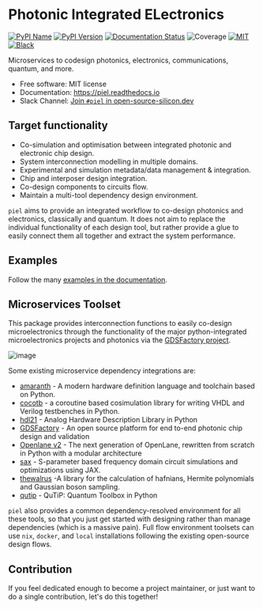 # **P**hotonic **I**ntegrated **EL**ectronics
[![PyPI
Name](https://img.shields.io/badge/pypi-piel-blue?style=for-the-badge)](https://pypi.python.org/pypi/piel)
[![PyPI
Version](https://img.shields.io/pypi/v/piel.svg?style=for-the-badge)](https://pypi.python.org/pypi/piel)
[![Documentation
Status](https://readthedocs.org/projects/piel/badge/?style=for-the-badge)](https://piel.readthedocs.io/en/latest/?version=latest)
![Coverage](https://img.shields.io/endpoint?url=https://gist.githubusercontent.com/daquintero/605df9da19061593715258b77e06ab9b/raw/piel_coverage.json)
[![MIT](https://img.shields.io/github/license/gdsfactory/gdsfactory?style=for-the-badge)](https://choosealicense.com/licenses/mit/)
[![Black](https://img.shields.io/badge/code%20style-black-000000.svg?style=for-the-badge)](https://github.com/psf/black)

Microservices to codesign photonics, electronics, communications,
quantum, and more.

- Free software: MIT license
- Documentation: <https://piel.readthedocs.io>
- Slack Channel: [Join `#piel` in open-source-silicon.dev](https://join.slack.com/t/open-source-silicon/shared_invite/zt-22rt521qo-C7HUHAXDJ~am33y9ZNOPlg)

## Target functionality

- Co-simulation and optimisation between integrated photonic and
    electronic chip design.
- System interconnection modelling in multiple domains.
- Experimental and simulation metadata/data management & integration.
- Chip and interposer design integration.
- Co-design components to circuits flow.
- Maintain a multi-tool dependency design environment.

`piel` aims to provide an integrated workflow to co-design photonics and
electronics, classically and quantum. It does not aim to replace the
individual functionality of each design tool, but rather provide a glue
to easily connect them all together and extract the system performance.

## Examples

Follow the many [examples in the
documentation](https://piel.readthedocs.io/en/latest/examples.html).

## Microservices Toolset

This package provides interconnection functions to easily co-design
microelectronics through the functionality of the major python-integrated microelectronics projects and
photonics via the [GDSFactory project](https://github.com/gdsfactory/gdsfactory).

![image](docs/_static/img/piel_microservice_structure.png)

Some existing microservice dependency integrations are:

- [amaranth](https://github.com/amaranth-lang/amaranth) - A modern hardware definition language and toolchain based on Python.
- [cocotb](https://github.com/cocotb/cocotb) - a coroutine based
    cosimulation library for writing VHDL and Verilog testbenches in
    Python.
- [hdl21](https://github.com/dan-fritchman/Hdl21) - Analog Hardware
    Description Library in Python
- [GDSFactory](https://github.com/gdsfactory/gdsfactory) - An open
    source platform for end to-end photonic chip design and validation
- [Openlane v2](https://github.com/efabless/openlane2) - The next generation of OpenLane, rewritten from scratch in Python with a modular architecture
- [sax](https://github.com/flaport/sax) - S-parameter based frequency
    domain circuit simulations and optimizations using JAX.
- [thewalrus](https://github.com/XanaduAI/thewalrus) -A library for
    the calculation of hafnians, Hermite polynomials and Gaussian boson
    sampling.
- [qutip](https://github.com/qutip/qutip) - QuTiP: Quantum Toolbox in
    Python

`piel` also provides a common dependency-resolved environment for all these tools, so that you just get started with designing rather than manage dependencies (which is a massive pain). Full flow environment toolsets can use `nix`, `docker`, and `local` installations following the existing open-source design flows.

## Contribution

If you feel dedicated enough to become a project maintainer, or just
want to do a single contribution, let\'s do this together!
